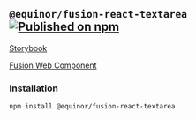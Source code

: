 <!--prettier-ignore-start-->
## `@equinor/fusion-react-textarea` [![Published on npm](https://img.shields.io/npm/v/@equinor/fusion-react-textarea.svg)](https://www.npmjs.com/package/@equinor/fusion-react-textarea)

[Storybook](https://equinor.github.io/fusion-react-components/?path=/docs/input-textarea)

[Fusion Web Component](https://github.com/equinor/fusion-web-components/tree/main/packages/textarea)

### Installation
```sh
npm install @equinor/fusion-react-textarea
```

<!--prettier-ignore-end-->
